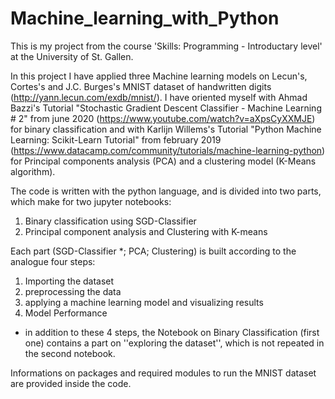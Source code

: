 # Machine_learning_with_Python
This is my project from the course 'Skills: Programming - Introductary level' at the University of St. Gallen.

In this project I have applied three Machine learning models on Lecun's, Cortes's and J.C. Burges's MNIST dataset of handwritten digits (http://yann.lecun.com/exdb/mnist/).
I have oriented myself with Ahmad Bazzi's Tutorial "Stochastic Gradient Descent Classifier - Machine Learning # 2" from june 2020 (https://www.youtube.com/watch?v=aXpsCyXXMJE) for binary classification and with Karlijn Willems's Tutorial "Python Machine Learning: Scikit-Learn Tutorial" from february 2019 (https://www.datacamp.com/community/tutorials/machine-learning-python) for Principal components analysis (PCA) and a clustering model (K-Means algorithm).

The code is written with the python language, and is divided into two parts, which make for two jupyter notebooks: 
1) Binary classification using SGD-Classifier
2) Principal component analysis and Clustering with K-means

Each part (SGD-Classifier *; PCA; Clustering) is built according to the analogue four steps: 
1) Importing the dataset
2) preprocessing the data
3) applying a machine learning model and visualizing results
4) Model Performance

* in addition to these 4 steps, the Notebook on Binary Classification (first one) contains a part on ''exploring the dataset'', which is not repeated in the second notebook. 

Informations on packages and required modules to run the MNIST dataset are provided inside the code. 

